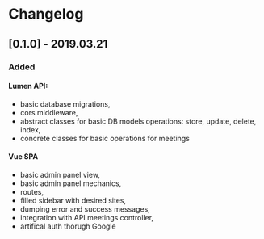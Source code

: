 # Changelog

## [0.1.0] - 2019.03.21
### Added
#### Lumen API:
- basic database migrations, 
- cors middleware,
- abstract classes for basic DB models operations: store, update, delete, index,
- concrete classes for basic operations for meetings

#### Vue SPA
- basic admin panel view, 
- basic admin panel mechanics, 
- routes, 
- filled sidebar with desired sites,
- dumping error and success messages,
- integration with API meetings controller, 
- artifical auth thorugh Google
